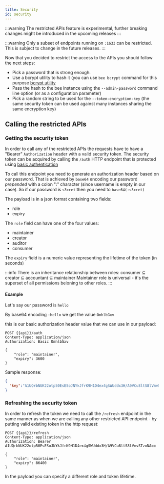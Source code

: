 ```yaml
---
title: Security
id: security
---
```


:::warning
The restricted APIs feature is experimental, further breaking changes might be introduced in the upcoming releases
:::

:::warning
Only a subset of endpoints running on `:1633` can be restricted. This is subject to change in the future releases.
:::

Now that you decided to restrict the access to the APIs you should follow the next steps:

* Pick a password that is strong enough.
* Use a bcrypt utility to hash it (you can use `bee bcrypt` command for this purpose [bcrypt utility](/docs/working-with-bee/bcrypt)
* Pass the hash to the bee instance using the `--admin-password` command line option (or as a configuration parameter)
* Pick a random string to be used for the `--token-encryption-key` (the same security token can be used against many instances sharing the same encryption key)

## Calling the restricted APIs

### Getting the security token

In order to call any of the restricted APIs the requests have to have a "Bearer" `Authorization` header with a valid security token. The security token can be acquired by calling the `/auth` HTTP endpoint that is protected using [basic authentication](https://www.w3.org/Protocols/HTTP/1.0/spec.html#BasicAA)

To call this endpoint you need to generate an authorization header based on our password. That is achieved by `base64` encoding our password *prepended* with a colon ":" character (since username is empty in our case). So if our password is `s3cret` then you need to `base64(:s3cret)`

The payload is in a json format containing two fields:

* role
* expiry

The `role` field can have one of the four values:

* maintainer
* creator
* auditor
* consumer

The `expiry` field is a numeric value representing the lifetime of the token (in seconds)

:::info
There is an inheritance relationship between roles: consumer ⊆ creator ⊆ accountant ⊆ maintainer
Maintainer role is universal - it's the superset of all permissions beloning to other roles.
:::

#### Example

Let's say our password is `hello`

By base64 encoding `:hello` we get the value `OmhlbGxv`

this is our basic authorization header value that we can use in our payload:


```http
POST {{api}}/auth
Content-Type: application/json
Authorization: Basic OmhlbGxv

{
    "role": "maintainer",
    "expiry": 3600
}
```

Sample response:

```json
{
  "key":"A1UQrbNUK22otp50EsESoJNYkJfrK9H1D4ex4gSWUddx3H/A9VCu8ltS8lVmvSTzoNA=="
}
```

### Refreshing the security token

In order to refresh the token we need to call the `/refresh` endpoint in the same manner as when we are calling any other restricted API endpoint - by putting valid existing token in the http request:

```http
POST {{api}}/refresh
Content-Type: application/json
Authorization: Bearer A1UQrbNUK22otp50EsESoJNYkJfrK9H1D4ex4gSWUddx3H/A9VCu8ltS8lVmvSTzoNA==

{
    "role": "maintainer",
    "expiry": 86400
}
```

In the payload you can specify a different role and token lifetime.

